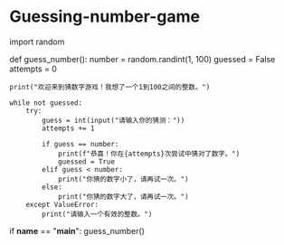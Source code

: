 # Guessing-number-game
import random

def guess_number():
    number = random.randint(1, 100)
    guessed = False
    attempts = 0

    print("欢迎来到猜数字游戏！我想了一个1到100之间的整数。")

    while not guessed:
        try:
            guess = int(input("请输入你的猜测："))
            attempts += 1

            if guess == number:
                print(f"恭喜！你在{attempts}次尝试中猜对了数字。")
                guessed = True
            elif guess < number:
                print("你猜的数字小了，请再试一次。")
            else:
                print("你猜的数字大了，请再试一次。")
        except ValueError:
            print("请输入一个有效的整数。")


if __name__ == "__main__":
    guess_number()

